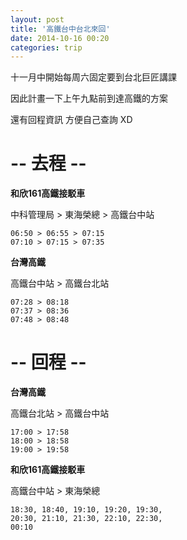 ```yaml
---
layout: post
title: '高鐵台中台北來回'
date: 2014-10-16 00:20
categories: trip
---
```


十一月中開始每周六固定要到台北巨匠講課

因此計畫一下上午九點前到達高鐵的方案

還有回程資訊 方便自己查詢 XD

# -- 去程 --

**和欣161高鐵接駁車**

中科管理局 > 東海榮總 > 高鐵台中站

    06:50 > 06:55 > 07:15
    07:10 > 07:15 > 07:35

**台灣高鐵**

高鐵台中站 > 高鐵台北站

    07:28 > 08:18
    07:37 > 08:36
    07:48 > 08:48

# -- 回程 --

**台灣高鐵**

高鐵台北站 > 高鐵台中站

    17:00 > 17:58
    18:00 > 18:58
    19:00 > 19:58

**和欣161高鐵接駁車**

高鐵台中站 > 東海榮總

    18:30, 18:40, 19:10, 19:20, 19:30, 
    20:30, 21:10, 21:30, 22:10, 22:30, 
    00:10
